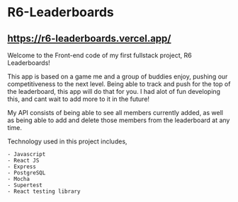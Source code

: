 # R6-Leaderboards

## https://r6-leaderboards.vercel.app/

Welcome to the Front-end code of my first fullstack project, R6 Leaderboards!

This app is based on a game me and a group of buddies enjoy, pushing
our competitiveness to the next level. Being able to track and push
for the top of the leaderboard, this app will do that for you. I had alot
of fun developing this, and cant wait to add more to it in the future!

My API consists of being able to see all members currently added, as well as being able to add and delete those members from the leaderboard at any time.

Technology used in this project includes,

    - Javascript
    - React JS
    - Express
    - PostgreSQL
    - Mocha
    - Supertest
    - React testing library